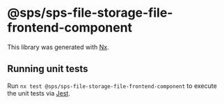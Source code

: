 # @sps/sps-file-storage-file-frontend-component

This library was generated with [Nx](https://nx.dev).

## Running unit tests

Run `nx test @sps/sps-file-storage-file-frontend-component` to execute the unit tests via [Jest](https://jestjs.io).
